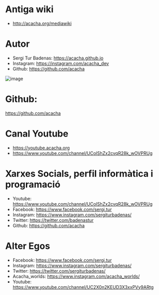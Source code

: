 # Antiga wiki

- http://acacha.org/mediawiki

# Autor

- Sergi Tur Badenas: https://acacha.github.io
- Instagram: https://instagram.com/acacha_dev
- Github: https://github.com/acacha

![image](https://user-images.githubusercontent.com/4015406/140644527-e186bf90-e556-4970-98ed-3f00c5f1af11.png)

# Github:

https://github.com/acacha

# Canal Youtube

- https://youtube.acacha.org
- https://www.youtube.com/channel/UColShZx2cvqR28k_wOVPRUg

# Xarxes Socials, perfil informàtica i programació

- Youtube: https://www.youtube.com/channel/UColShZx2cvqR28k_wOVPRUg
- Facebook: https://www.facebook.com/sergi.tur
- Instagram: https://www.instagram.com/sergiturbadenas/
- Twitter: https://twitter.com/badenastur
- Github: https://github.com/acacha

# Alter Egos

- Facebook: https://www.facebook.com/sergi.tur
- Instagram: https://www.instagram.com/sergiturbadenas/
- Twitter: https://twitter.com/sergiturbadenas/
- Acacha_worlds: https://www.instagram.com/acacha_worlds/
- Youtube: https://www.youtube.com/channel/UC2X0n2KEUD3X3xxPVy9ARtg
